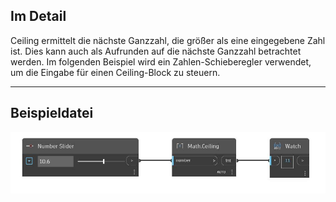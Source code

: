 ## Im Detail
Ceiling ermittelt die nächste Ganzzahl, die größer als eine eingegebene Zahl ist. Dies kann auch als Aufrunden auf die nächste Ganzzahl betrachtet werden. Im folgenden Beispiel wird ein Zahlen-Schieberegler verwendet, um die Eingabe für einen Ceiling-Block zu steuern.
___
## Beispieldatei

![Ceiling](./DSCore.Math.Ceiling_img.jpg)

